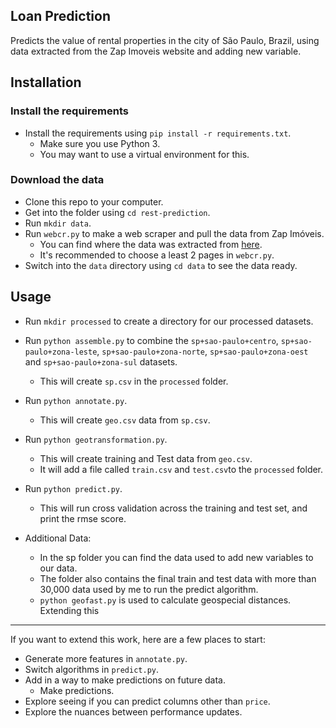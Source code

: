 Loan Prediction
-----------------------

Predicts the value of rental properties in the city of São Paulo, Brazil, using data extracted from the Zap Imoveis website and adding new variable.

Installation
----------------------
### Install the requirements
 
* Install the requirements using `pip install -r requirements.txt`.
    * Make sure you use Python 3.
    * You may want to use a virtual environment for this.
  
### Download the data

* Clone this repo to your computer.
* Get into the folder using `cd rest-prediction`.
* Run `mkdir data`.
* Run `webcr.py` to make a web scraper and pull the data from Zap Imóveis.  
    * You can find where the data was extracted from [here](https://www.zapimoveis.com.br/).
    * It's recommended to choose a least 2 pages in `webcr.py`.
 * Switch into the `data` directory using `cd data` to see the data ready.



Usage
-----------------------

* Run `mkdir processed` to create a directory for our processed datasets.
* Run `python assemble.py` to combine the `sp+sao-paulo+centro`,  `sp+sao-paulo+zona-leste`,  `sp+sao-paulo+zona-norte`, `sp+sao-paulo+zona-oest` and `sp+sao-paulo+zona-sul` datasets.
    * This will create `sp.csv` in the `processed` folder.
* Run `python annotate.py`.
    * This will create `geo.csv` data from `sp.csv`.
* Run `python geotransformation.py`.
    * This will create training and Test data from `geo.csv`.
    * It will add a file called `train.csv` and `test.csv`to the `processed` folder.
* Run `python predict.py`.
    * This will run cross validation across the training and test set, and print the rmse score.
  
* Additional Data:
    * In the sp folder you can find the data used to add new variables to our data.
    * The folder also contains the final train and test data with more than 30,000 data used by me to run the predict algorithm.
    * `python geofast.py` is used to calculate geospecial distances.
Extending this
-------------------------

If you want to extend this work, here are a few places to start:

* Generate more features in `annotate.py`.
* Switch algorithms in `predict.py`.
* Add in a way to make predictions on future data.
    * Make predictions.
* Explore seeing if you can predict columns other than `price`.
* Explore the nuances between performance updates.
